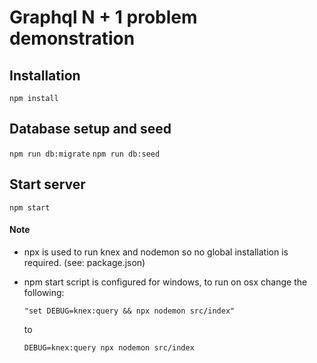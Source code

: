 # Graphql N + 1 problem demonstration

## Installation

`npm install`

## Database setup and seed

`npm run db:migrate`
`npm run db:seed`

## Start server

`npm start`

#### Note

- npx is used to run knex and nodemon so no global installation is required. (see: package.json)

- npm start script is configured for windows, to run on osx change the following:

  `"set DEBUG=knex:query && npx nodemon src/index"`

  to

  `DEBUG=knex:query npx nodemon src/index`
